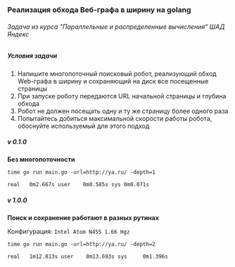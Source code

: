 ### Реализация обхода Веб-графа в ширину на golang

###### Задача из курса "Параллельные и распределенные вычисления" ШАД Яндекс

##### Условия задачи

1. Напишите многопоточный поисковый робот, реализующий обход Web-графа в ширину  и сохраняющий на диск все посещенные страницы
2. При запуске роботу передаются URL начальной страницы и глубина обхода
3. Робот не должен посещать одну и ту же страницу более одного раза
4. Попытайтесь добиться максимальной скорости работы робота, обоснуйте используемый для этого подход

##### v 0.1.0 

**Без многопоточности**

`time go run main.go -url=http://ya.ru/ -depth=1`

`real	0m2.667s
user	0m0.585s
sys	0m0.071s`

##### v 1.0.0 

**Поиск и сохранение работают в разных рутинах**

Конфигурация: `Intel Atom N455 1.66 Hgz`

`time go run main.go -url=http://ya.ru/ -depth=2`

`real	1m12.813s
user	0m13.693s
sys	    0m1.396s`


